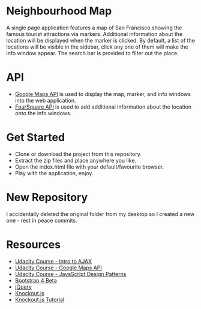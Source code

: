 # Neighbourhood Map

A single page application features a map of San Francisco showing the famous tourist attractions via markers. Additional information about the location will be displayed when the marker is clicked. By default, a list of the locations will be visible in the sidebar, click any one of them will make the info window appear. The search bar is provided to filter out the place.

# API

* [Google Maps API](https://developers.google.com/maps/) is used to display the map, marker, and info windows into the web application.
* [FourSquare API](https://foursquare.com/) is used to add additional information about the location onto the info windows.

# Get Started

* Clone or download the project from this repository.
* Extract the zip files and place anywhere you like.
* Open the index.html file with your default/favourite browser.
* Play with the application, enjoy.

# New Repository

I accidentally deleted the original folder from my desktop so I created a new one - rest in peace commits.

# Resources

* [Udacity Course - Intro to AJAX](https://www.udacity.com/course/intro-to-ajax--ud110)
* [Udacity Course - Google Maps API](https://www.udacity.com/course/google-maps-apis--ud864)
* [Udacity Course - JavaScript Design Patterns](https://www.udacity.com/course/javascript-design-patterns--ud989)
* [Bootstrap 4 Beta](http://getbootstrap.com/)
* [jQuery](https://jquery.com/)
* [Knockout.js](http://knockoutjs.com/)
* [Knockout.js Tutorial](http://learn.knockoutjs.com/)

